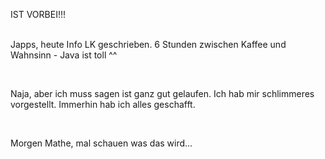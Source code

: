 <html><body><p>IST VORBEI!!!<br>

<br>

Japps, heute Info LK geschrieben. 6 Stunden zwischen Kaffee und Wahnsinn - Java ist toll ^^<br>

<br>

Naja, aber ich muss sagen ist ganz gut gelaufen. Ich hab mir schlimmeres vorgestellt. Immerhin hab ich alles geschafft.<br>

<br>

Morgen Mathe, mal schauen was das wird...</p></body></html>